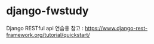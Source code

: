 # django-fwstudy
Django RESTful api 연습용
참고 : https://www.django-rest-framework.org/tutorial/quickstart/
